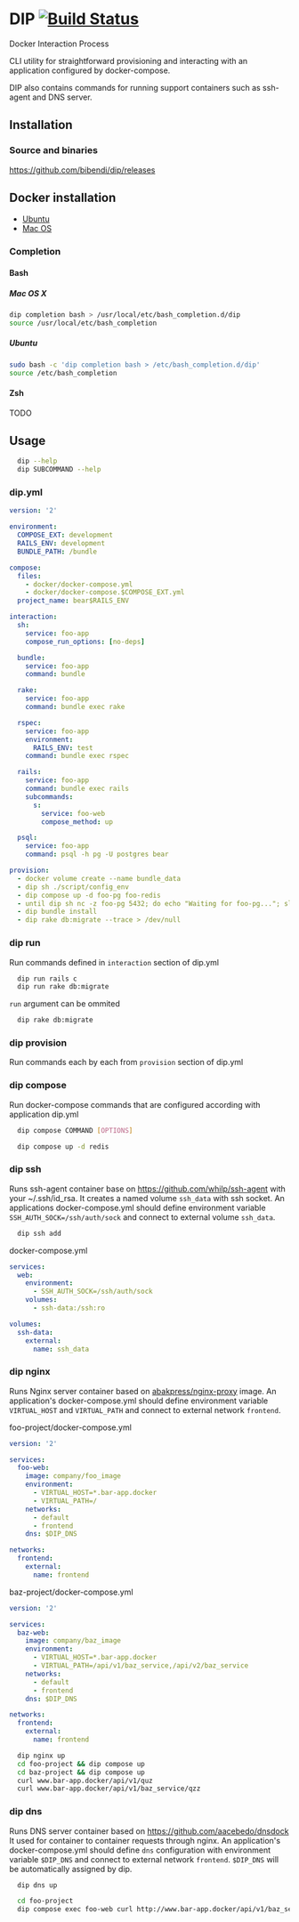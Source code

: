 # DIP [![Build Status](https://travis-ci.org/bibendi/dip.svg?branch=master)](https://travis-ci.org/bibendi/dip)

Docker Interaction Process

CLI utility for straightforward provisioning and interacting with an application configured by docker-compose.

DIP also contains commands for running support containers such as ssh-agent and DNS server.

## Installation

### Source and binaries

https://github.com/bibendi/dip/releases


## Docker installation

- [Ubuntu](docs/docker-ubuntu-install.md)
- [Mac OS](docs/docker-for-mac-install.md)

### Completion

#### Bash

##### Mac OS X

```sh
dip completion bash > /usr/local/etc/bash_completion.d/dip
source /usr/local/etc/bash_completion
```

##### Ubuntu

```sh
sudo bash -c 'dip completion bash > /etc/bash_completion.d/dip'
source /etc/bash_completion
```

#### Zsh

TODO

## Usage

```sh
  dip --help
  dip SUBCOMMAND --help
```

### dip.yml

```yml
version: '2'

environment:
  COMPOSE_EXT: development
  RAILS_ENV: development
  BUNDLE_PATH: /bundle

compose:
  files:
    - docker/docker-compose.yml
    - docker/docker-compose.$COMPOSE_EXT.yml
  project_name: bear$RAILS_ENV

interaction:
  sh:
    service: foo-app
    compose_run_options: [no-deps]

  bundle:
    service: foo-app
    command: bundle

  rake:
    service: foo-app
    command: bundle exec rake

  rspec:
    service: foo-app
    environment:
      RAILS_ENV: test
    command: bundle exec rspec

  rails:
    service: foo-app
    command: bundle exec rails
    subcommands:
      s:
        service: foo-web
        compose_method: up

  psql:
    service: foo-app
    command: psql -h pg -U postgres bear

provision:
  - docker volume create --name bundle_data
  - dip sh ./script/config_env
  - dip compose up -d foo-pg foo-redis
  - until dip sh nc -z foo-pg 5432; do echo "Waiting for foo-pg..."; sleep 5; done
  - dip bundle install
  - dip rake db:migrate --trace > /dev/null
```

### dip run

Run commands defined in `interaction` section of dip.yml

```sh
  dip run rails c
  dip run rake db:migrate
```

`run` argument can be ommited

```sh
  dip rake db:migrate
```

### dip provision

Run commands each by each from `provision` section of dip.yml

### dip compose

Run docker-compose commands that are configured according with application dip.yml

```sh
  dip compose COMMAND [OPTIONS]

  dip compose up -d redis
```

### dip ssh

Runs ssh-agent container base on https://github.com/whilp/ssh-agent with your ~/.ssh/id_rsa.
It creates a named volume `ssh_data` with ssh socket.
An applications docker-compose.yml should define environment variable `SSH_AUTH_SOCK=/ssh/auth/sock` and connect to external volume `ssh_data`.

```sh
  dip ssh add
```

docker-compose.yml

```yml
services:
  web:
    environment:
      - SSH_AUTH_SOCK=/ssh/auth/sock
    volumes:
      - ssh-data:/ssh:ro

volumes:
  ssh-data:
    external:
      name: ssh_data
```

### dip nginx

Runs Nginx server container based on [abakpress/nginx-proxy](https://github.com/abak-press/nginx-proxy) image. An application's docker-compose.yml should define environment variable `VIRTUAL_HOST` and `VIRTUAL_PATH` and connect to external network `frontend`.

foo-project/docker-compose.yml

```yml
version: '2'

services:
  foo-web:
    image: company/foo_image
    environment:
      - VIRTUAL_HOST=*.bar-app.docker
      - VIRTUAL_PATH=/
    networks:
      - default
      - frontend
    dns: $DIP_DNS

networks:
  frontend:
    external:
      name: frontend
```

baz-project/docker-compose.yml

```yml
version: '2'

services:
  baz-web:
    image: company/baz_image
    environment:
      - VIRTUAL_HOST=*.bar-app.docker
      - VIRTUAL_PATH=/api/v1/baz_service,/api/v2/baz_service
    networks:
      - default
      - frontend
    dns: $DIP_DNS

networks:
  frontend:
    external:
      name: frontend
```

```sh
  dip nginx up
  cd foo-project && dip compose up
  cd baz-project && dip compose up
  curl www.bar-app.docker/api/v1/quz
  curl www.bar-app.docker/api/v1/baz_service/qzz
```

### dip dns

Runs DNS server container based on https://github.com/aacebedo/dnsdock It used for container to container requests through nginx. An application's docker-compose.yml should define `dns` configuration with environment variable `$DIP_DNS` and connect to external network `frontend`. `$DIP_DNS` will be automatically assigned by dip.

```sh
  dip dns up

  cd foo-project
  dip compose exec foo-web curl http://www.bar-app.docker/api/v1/baz_service
```
